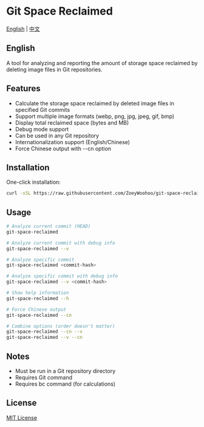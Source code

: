 # Git Space Reclaimed

[English](#english) | [中文](README_CN.md)

<h2 id="english">English</h2>

A tool for analyzing and reporting the amount of storage space reclaimed by deleting image files in Git repositories.

## Features

- Calculate the storage space reclaimed by deleted image files in specified Git commits
- Support multiple image formats (webp, png, jpg, jpeg, gif, bmp)
- Display total reclaimed space (bytes and MB)
- Debug mode support
- Can be used in any Git repository
- Internationalization support (English/Chinese)
- Force Chinese output with --cn option

## Installation

One-click installation:

```bash
curl -sSL https://raw.githubusercontent.com/ZoeyWoohoo/git-space-reclaimed/main/install.sh | sudo bash
```

## Usage

```bash
# Analyze current commit (HEAD)
git-space-reclaimed

# Analyze current commit with debug info
git-space-reclaimed --v

# Analyze specific commit
git-space-reclaimed <commit-hash>

# Analyze specific commit with debug info
git-space-reclaimed --v <commit-hash>

# Show help information
git-space-reclaimed --h

# Force Chinese output
git-space-reclaimed --cn

# Combine options (order doesn't matter)
git-space-reclaimed --cn --v
git-space-reclaimed --v --cn
```

## Notes

- Must be run in a Git repository directory
- Requires Git command
- Requires bc command (for calculations)

## License

[MIT License](LICENSE) 